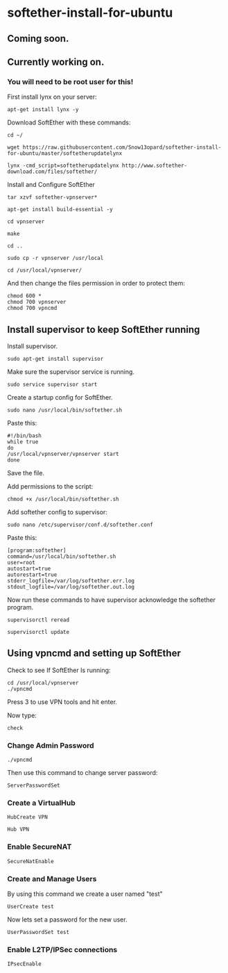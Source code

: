 # softether-install-for-ubuntu

## Coming soon.
## Currently working on.
### You will need to be root user for this!
First install lynx on your server:
```
apt-get install lynx -y
```
Download SoftEther with these commands:
```
cd ~/
```
```
wget https://raw.githubusercontent.com/Snow13opard/softether-install-for-ubuntu/master/softetherupdatelynx
```
```
lynx -cmd_script=softetherupdatelynx http://www.softether-download.com/files/softether/
```
Install and Configure SoftEther
```
tar xzvf softether-vpnserver*
```
```
apt-get install build-essential -y
```
```
cd vpnserver
```
```
make
```
```
cd ..
```
```
sudo cp -r vpnserver /usr/local
```
```
cd /usr/local/vpnserver/
```
And then change the files permission in order to protect them:
```
chmod 600 *
chmod 700 vpnserver
chmod 700 vpncmd
```
## Install supervisor to keep SoftEther running
Install supervisor.
```
sudo apt-get install supervisor
```
Make sure the supervisor service is running.
```
sudo service supervisor start
```
Create a startup config for SoftEther.
```
sudo nano /usr/local/bin/softether.sh
```
Paste this:
```
#!/bin/bash
while true
do 
/usr/local/vpnserver/vpnserver start
done
```
Save the file.

Add permissions to the script:
```
chmod +x /usr/local/bin/softether.sh
```

Add softether config to supervisor:
```
sudo nano /etc/supervisor/conf.d/softether.conf
```
Paste this:
```
[program:softether]
command=/usr/local/bin/softether.sh
user=root
autostart=true
autorestart=true
stderr_logfile=/var/log/softether.err.log
stdout_logfile=/var/log/softether.out.log
```
Now run these commands to have supervisor acknowledge the softether program.
```
supervisorctl reread
```
```
supervisorctl update
```
## Using vpncmd and setting up SoftEther
Check to see If SoftEther Is running:
```
cd /usr/local/vpnserver
./vpncmd
```
Press 3 to use VPN tools and hit enter.

Now type:
```
check
```
### Change Admin Password
```
./vpncmd
```
Then use this command to change server password:
```
ServerPasswordSet
```
### Create a VirtualHub
```
HubCreate VPN
```
```
Hub VPN
```
### Enable SecureNAT
```
SecureNatEnable
```
### Create and Manage Users
By using this command we create a user named "test"
```
UserCreate test
```
Now lets set a password for the new user.
```
UserPasswordSet test
```
### Enable L2TP/IPSec connections
```
IPsecEnable
```
